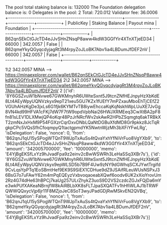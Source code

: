 The pool total staking balance is:    132000
The Foundation delegation balance is: 0
Delegates in the pool:                2
Total:         720.012
Validator fee: 36.0006
+---------------------------------------------------------+-----------------+-------------+------------+
|                        PublicKey                        | Staking Balance | Payout mina | Foundation |
+---------------------------------------------------------+-----------------+-------------+------------+
| B62qnSEkCtGJcTD4eJJvSHnZNsqP8aww4kdW3GGfYir4XTnXTjeED34 |      66000      |  342.0057   |   False    |
| B62qmeYkyQGyqcdyjagRt3M4rpyZoJLoBK7Abv1ia4LBDumJfDEF2nV |      66000      |  342.0057   |   False    |
+---------------------------------------------------------+-----------------+-------------+------------+

1\2 342.0057 MINA --> https://minaexplorer.com/wallet/B62qnSEkCtGJcTD4eJJvSHnZNsqP8aww4kdW3GGfYir4XTnXTjeED34
2\2 342.0057 MINA --> https://minaexplorer.com/wallet/B62qmeYkyQGyqcdyjagRt3M4rpyZoJLoBK7Abv1ia4LBDumJfDEF2nV
2
[{'id': '8Y6GSZvuW1bNvwe67GWKMnyhR6UWteSxnt5J9tcnZNfHEJnpyHzXbKdE8Lt4AEyWpyUQNVzkyx9epT21xeu5GU7KZx1fUEfY7mPZxauMboEhTjCEfZ2VGUhAHzKgDe3jxLs6G1fjk6KYMTvTB8iywEhccaKqKqNskhWpLUuXE7JvGg8VN4kd99HFVA1cFKj7dW7F7tW9opdVpbNai26HWJXRMEeq3CwXtBA2pF8fn81sLEV1DLXMwjQP4oKqr48PzJrNRcfWv2skAwR2HPbZSqmgtq6akTRBkXT2zmNxJxHxM9P54FGXzrCqrDxvDNbLQaNtDGBuXfdMD8Gr9pkkz8JcTqRgkpCPc5VQsSfhCfoqmpyQ1tactgpmdYK5NwtnWjzMh3bXFiYFwLRg', 'isDelegation': False, 'nonce': 0, 'from': 'B62qnJ1qU15ySPogWTQnT9WJpTxAuSs4tQvaYxhYfNiVrFuo8VgYXb9', 'to': 'B62qnSEkCtGJcTD4eJJvSHnZNsqP8aww4kdW3GGfYir4XTnXTjeED34', 'amount': '342005700000', 'fee': '10000000', 'memo': 'E4YjBgEKSfLxYz9hJvadFpa9z2einv2cBwWSWRh3LeHaSSq3XBr7s'}, {'id': '8Y6GSZvuW1bNvwe67GWKMnyhR6UWteSxnt5J9tcnZNfHEJnpyHzXbKdE8Lt4AEyWpyUQNVzkyx9epWLSD5b7B9F4Uw9zNY9dGWhqSCXJYwtTrgifd9CvLqsYpPTq1EoSBmtHef9EK9S9SiEX1CDHue9dZ9JSAifRLeuWUsNSPxJ36BsG7o7uFAwY62m4mPqEQEyzVxbvoqaoeabXQwf6oodv6UK2xXioYrovUm2Rz4G74dHe63hBPCj7kaUg257ULrZhykZ3uoS9D2VS2czdcZGJxFQjDa6mYe3wkPUfXAKeaNBrnjfW8kAiRBLbXK8sFLTJpaSXQATFv1hHfiWLAJ1bTRWFQWWQQxycVjp6jr11F8MZjoJeC8SoT3wyJPadGDjRwMSkvEN2QVBq', 'isDelegation': False, 'nonce': 1, 'from': 'B62qnJ1qU15ySPogWTQnT9WJpTxAuSs4tQvaYxhYfNiVrFuo8VgYXb9', 'to': 'B62qmeYkyQGyqcdyjagRt3M4rpyZoJLoBK7Abv1ia4LBDumJfDEF2nV', 'amount': '342005700000', 'fee': '10000000', 'memo': 'E4YjBgEKSfLxYz9hJvadFpa9z2einv2cBwWSWRh3LeHaSSq3XBr7s'}]
